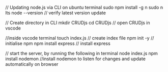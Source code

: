 // Updating node.js via CLI on ubuntu terminal
sudo npm install -g n
sudo n lts
node --version // verify latest version update

// Create directory in CLI
mkdir CRUDjs
cd CRUDjs 
// open CRUDjs in vscode

//inside vscode terminal
touch index.js // create index file 
npm init -y // initialise npm
npm install express // install express

// start the server, by running the following in terminal
node index.js
npm install nodemon //install nodemon to listen for changes and update automatically on browser
